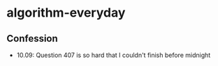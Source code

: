 # algorithm-everyday

## Confession

+ 10.09: Question 407 is so hard that I couldn't finish before midnight
